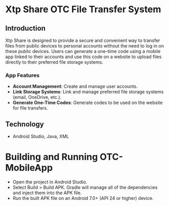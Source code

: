 # Xtp Share OTC File Transfer System

## Introduction

Xtp Share is designed to provide a secure and convenient way to transfer files from public devices to personal accounts without the need to log in on these public devices. Users can generate a one-time code using a mobile app linked to their accounts and use this code on a website to upload files directly to their preferred file storage systems.

### App Features
- **Account Management**: Create and manage user accounts.
- **Link Storage Systems**: Link and manage preferred file storage systems (email, OneDrive, etc.).
- **Generate One-Time Codes**: Generate codes to be used on the website for file transfers.

## Technology
- Android Studio, Java, XML

# Building and Running OTC-MobileApp
 * Open the project in Android Studio.
 * Select Build > Build APK. Gradle will manage all of the dependencies and inject them into the APK file.
 * Run the built APK file on an Android 7.0+ (API 24 or higher) device.
